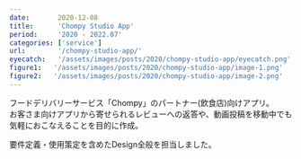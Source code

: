 ```yaml
---
date:       2020-12-08
title:      'Chompy Studio App'
period:     '2020 - 2022.07'
categories: ['service']
url:        '/chompy-studio-app/'
eyecatch:   '/assets/images/posts/2020/chompy-studio-app/eyecatch.png'
figure1:   '/assets/images/posts/2020/chompy-studio-app/image-1.png'
figure2:   '/assets/images/posts/2020/chompy-studio-app/image-2.png'
---
```


フードデリバリーサービス「Chompy」のパートナー(飲食店)向けアプリ。  
お客さま向けアプリから寄せられるレビューへの返答や、動画投稿を移動中でも気軽におこなえることを目的に作成。

要件定義・使用策定を含めたDesign全般を担当しました。

